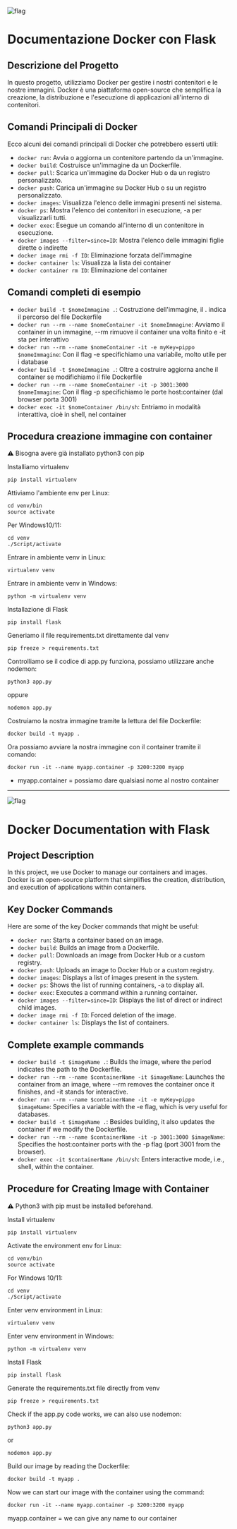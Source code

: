 ![flag](https://raw.githubusercontent.com/stevenrskelton/flag-icon/master/png/16/country-4x3/it.png)
# Documentazione Docker con Flask

## Descrizione del Progetto

In questo progetto, utilizziamo Docker per gestire i nostri contenitori e le nostre immagini. Docker è una piattaforma open-source che semplifica la creazione, la distribuzione e l'esecuzione di applicazioni all'interno di contenitori.

## Comandi Principali di Docker

Ecco alcuni dei comandi principali di Docker che potrebbero esserti utili:

- `docker run`: Avvia o aggiorna un contenitore partendo da un'immagine.
- `docker build`: Costruisce un'immagine da un Dockerfile.
- `docker pull`: Scarica un'immagine da Docker Hub o da un registro personalizzato.
- `docker push`: Carica un'immagine su Docker Hub o su un registro personalizzato.
- `docker images`: Visualizza l'elenco delle immagini presenti nel sistema.
- `docker ps`: Mostra l'elenco dei contenitori in esecuzione, -a per visualizzarli tutti.
- `docker exec`: Esegue un comando all'interno di un contenitore in esecuzione.
- `docker images --filter=since=ID`: Mostra l'elenco delle immagini figlie dirette o indirette
- `docker image rmi -f ID`: Eliminazione forzata dell'immagine
- `docker container ls`: Visualizza la lista dei container
- `docker container rm ID`: Eliminazione del container

## Comandi completi di esempio
- `docker build -t $nomeImmagine .`: Costruzione dell'immagine, il . indica il percorso del file Dockerfile
- `docker run --rm --name $nomeContainer -it $nomeImmagine`: Avviamo il container in un immagine, --rm rimuove il container una volta finito e -it sta per interattivo
- `docker run --rm --name $nomeContainer -it -e myKey=pippo $nomeImmagine`: Con il flag -e specifichiamo una variabile, molto utile per i database
- `docker build -t $nomeImmagine .`: Oltre a costruire aggiorna anche il container se modifichiamo il file Dockerfile
- `docker run --rm --name $nomeContainer -it -p 3001:3000 $nomeImmagine`: Con il flag -p specifichiamo le porte host:container (dal browser porta 3001)
- `docker exec -it $nomeContainer /bin/sh`: Entriamo in modalità interattiva, cioè in shell, nel container



## Procedura creazione immagine con container
⚠️ Bisogna avere già installato python3 con pip

Installiamo virtualenv
```
pip install virtualenv
```
Attiviamo l'ambiente env per Linux:
```
cd venv/bin
source activate
```
Per Windows10/11:
```
cd venv
./Script/activate
```
Entrare in ambiente venv in Linux:
```
virtualenv venv
```
Entrare in ambiente venv in Windows:
```
python -m virtualenv venv
```
Installazione di Flask
```
pip install flask
```
Generiamo il file requirements.txt direttamente dal venv
```
pip freeze > requirements.txt
```
Controlliamo se il codice di app.py funziona, possiamo utilizzare anche nodemon:
```
python3 app.py
```
oppure
```
nodemon app.py
```
Costruiamo la nostra immagine tramite la lettura del file Dockerfile:
```
docker build -t myapp .
```
Ora possiamo avviare la nostra immagine con il container tramite il comando:
```
docker run -it --name myapp.container -p 3200:3200 myapp
```
- myapp.container = possiamo dare qualsiasi nome al nostro container


---
![flag](https://raw.githubusercontent.com/stevenrskelton/flag-icon/master/png/16/country-4x3/gb.png)

# Docker Documentation with Flask

## Project Description

In this project, we use Docker to manage our containers and images. Docker is an open-source platform that simplifies the creation, distribution, and execution of applications within containers.

## Key Docker Commands

Here are some of the key Docker commands that might be useful:

- `docker run`: Starts a container based on an image.
- `docker build`: Builds an image from a Dockerfile.
- `docker pull`: Downloads an image from Docker Hub or a custom registry.
- `docker push`: Uploads an image to Docker Hub or a custom registry.
- `docker images`: Displays a list of images present in the system.
- `docker ps`: Shows the list of running containers, -a to display all.
- `docker exec`: Executes a command within a running container.
- `docker images --filter=since=ID`: Displays the list of direct or indirect child images.
- `docker image rmi -f ID`: Forced deletion of the image.
- `docker container ls`: Displays the list of containers.

## Complete example commands
- `docker build -t $imageName .`: Builds the image, where the period indicates the path to the Dockerfile.
- `docker run --rm --name $containerName -it $imageName`: Launches the container from an image, where --rm removes the container once it finishes, and -it stands for interactive.
- `docker run --rm --name $containerName -it -e myKey=pippo $imageName`: Specifies a variable with the -e flag, which is very useful for databases.
- `docker build -t $imageName .`: Besides building, it also updates the container if we modify the Dockerfile.
- `docker run --rm --name $containerName -it -p 3001:3000 $imageName`: Specifies the host:container ports with the -p flag (port 3001 from the browser).
- `docker exec -it $containerName /bin/sh`: Enters interactive mode, i.e., shell, within the container.

## Procedure for Creating Image with Container
⚠️ Python3 with pip must be installed beforehand.

Install virtualenv
```
pip install virtualenv
```
Activate the environment env for Linux:
```
cd venv/bin
source activate
```
For Windows 10/11:
```
cd venv
./Script/activate
```
Enter venv environment in Linux:
```
virtualenv venv
```
Enter venv environment in Windows:
```
python -m virtualenv venv
```
Install Flask
```
pip install flask
```
Generate the requirements.txt file directly from venv
```
pip freeze > requirements.txt
```
Check if the app.py code works, we can also use nodemon:
```
python3 app.py
```
or
```
nodemon app.py
```
Build our image by reading the Dockerfile:
```
docker build -t myapp .
```
Now we can start our image with the container using the command:
```
docker run -it --name myapp.container -p 3200:3200 myapp
```
myapp.container = we can give any name to our container




